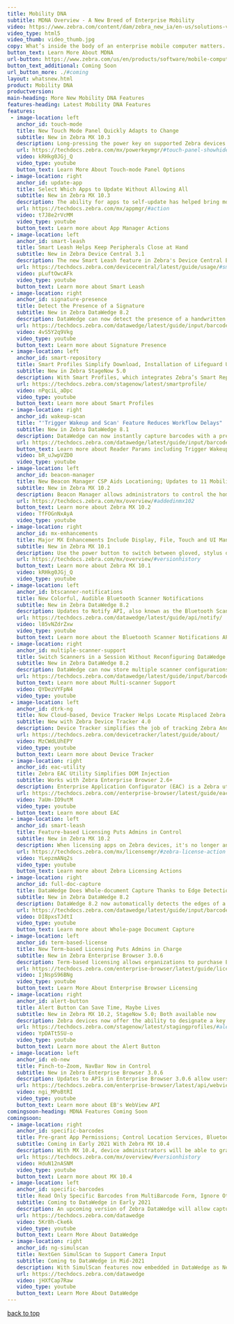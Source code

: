 ```yaml
---
title: Mobility DNA
subtitle: MDNA Overview - A New Breed of Enterprise Mobility
video: https://www.zebra.com/content/dam/zebra_new_ia/en-us/solutions-verticals/product/Software/Mobility%20Software/mobility-dna/videos/mobility-dna-video.mp4/_jcr_content/renditions/original   
video_type: html5
video_thumb: video_thumb.jpg
copy: What’s inside the body of an enterprise mobile computer matters. That’s why Zebra engineered Mobility DNA, the genetic code that gives our mobile computers distinct enterprise capabilities. Its unique software ecosystem transforms Android™&ndash;the world’s most popular consumer operating system&ndash;into an enterprise-ready force. Now, the pains common to other enterprise mobility platforms disappear — making application management simpler, integration problem-free and operations a powerhouse of productivity.
button_text: Learn More About MDNA
url-button: https://www.zebra.com/us/en/products/software/mobile-computers/mobility-dna.html
button_text_additional: Coming Soon
url_button_more: ./#coming
layout: whatsnew.html
product: Mobility DNA
productversion: 
main-heading: More New Mobility DNA Features
features-heading: Latest Mobility DNA Features
features:
 - image-location: left
   anchor_id: touch-mode
   title: New Touch Mode Panel Quickly Adapts to Change
   subtitle: New in Zebra MX 10.3  
   description: Long-pressing the power key on supported Zebra devices now provides quick access to Touch Mode settings, a new settings panel that allows users to switch touch-screen modes to quickly adapt to changes in the computing environment. For example, if the user walks into a refrigerated room, the device after long-pressing can be configured for a gloved hand with a single tap.  
   url: https://techdocs.zebra.com/mx/powerkeymgr/#touch-panel-showhide
   video: kRHkg0JGj_Q
   video_type: youtube
   button_text: Learn More About Touch-mode Panel Options
 - image-location: right
   anchor_id: update-app
   title: Select Which Apps to Update Without Allowing All 
   subtitle: New in Zebra MX 10.3 
   description: The ability for apps to self-update has helped bring mobile computing devices to the forefront of the productive enterprise. Now, Zebra's App Manager utility lets administrators decide which apps on a device can be updated and which should stay the same until explicitly allowed to receive an upgrade. 
   url: https://techdocs.zebra.com/mx/appmgr/#action
   video: t7J8e2rVcMM
   video_type: youtube
   button_text: Learn more about App Manager Actions 
 - image-location: left
   anchor_id: smart-leash
   title: Smart Leash Helps Keep Peripherals Close at Hand
   subtitle: New in Zebra Device Central 3.1
   description: The new Smart Leash feature in Zebra's Device Central Bluetooth management app notifies the device user with sound and/or vibration when a peripheral they've been using loses connectivity with their device. For example, if the user moves out of an area without the peripheral, Smart Leash activates the selected notification(s), helping to ensure that the peripheral isn't left behind.
   url: https://techdocs.zebra.com/devicecentral/latest/guide/usage/#smartleash
   video: pLuftOwcAFk
   video_type: youtube
   button_text: Learn more about Smart Leash
 - image-location: right
   anchor_id: signature-presence
   title: Detect the Presence of a Signature
   subtitle: New in Zebra DataWedge 8.2
   description: DataWedge can now detect the presence of a handwritten signature. This can be useful, for example, to programmatically check for confirmation of a delivery. DataWedge allows any application on a device to acquire data through the device's scanners or other peripherals, manipulate data based on basic or custom rules, and output the data to the app for consumption or further processing.
   url: https://techdocs.zebra.com/datawedge/latest/guide/input/barcode/#documentselection
   video: 4vS5Y2q9Vkg
   video_type: youtube
   button_text: Learn more about Signature Presence
 - image-location: left
   anchor_id: smart-repository
   title: Smart Profiles Simplify Download, Installation of Lifeguard Updates
   subtitle: New in Zebra StageNow 5.0
   description: With Smart Profiles, which integrates Zebra’s Smart Repository with Lifeguard update data, admins now can easily and quickly deploy updates that apply to any set of specific devices. StageNow is a free Windows tool that gives administrators an easy way to stage, set up and mass-deploy Zebra’s Android mobile computers.   
   url: https://techdocs.zebra.com/stagenow/latest/smartprofile/
   video: nPqciL_aDpc
   video_type: youtube
   button_text: Learn more about Smart Profiles      
 - image-location: right
   anchor_id: wakeup-scan
   title: "'Trigger Wakeup and Scan' Feature Reduces Workflow Delays" 
   subtitle: New in Zebra DataWedge 8.1
   description: DataWedge can now instantly capture barcodes with a press of the scan button when resuming operation after device suspend, eliminating delays in workflow and improving worker productivity. 
   url: https://techdocs.zebra.com/datawedge/latest/guide/input/barcode/#readerparams
   button_text: Learn more about Reader Params including Trigger Wakeup and Scan
   video: bR_uJwpVZD0
   video_type: youtube
 - image-location: left
   anchor_id: beacon-manager
   title: New Beacon Manager CSP Aids Locationing; Updates to 11 Mobility Extensions
   subtitle: New in Zebra MX 10.2
   description: Beacon Manager allows administrators to control the homing signal sent by supported Zebra devices to aid with location. MX 10.2 also includes enhancements to Bluetooth, Clock, Display, KeyMapping License, Power, PowerKey, Touch, UI and WiFi CSPs.  
   url: https://techdocs.zebra.com/mx/overview/#addedinmx102
   button_text: Learn more about Zebra MX 10.2
   video: TfFOGnNxAyA
   video_type: youtube
 - image-location: right
   anchor_id: mx-enhancements
   title: Major MX Enhancements Include Display, File, Touch and UI Managers 
   subtitle: New in Zebra MX 10.1
   description: Use the power button to switch between gloved, stylus or finger touch modes; select file order, naming conventions and deletion options when uploading files; control battery saver mode and display of battery-charge percentage; control screen rotation.  
   url: https://techdocs.zebra.com/mx/overview/#versionhistory
   button_text: Learn more about Zebra MX 10.1
   video: kRHkg0JGj_Q
   video_type: youtube
 - image-location: left
   anchor_id: btscanner-notifications
   title: New Colorful, Audible Bluetooth Scanner Notifications
   subtitle: New in Zebra DataWedge 8.2
   description: Updates to Notify API, also known as the Bluetooth Scanner Notifications API, now allows apps to light a colored LED or play audio beeps based on user actions or barcodes scanned by a connected Bluetooth scanner. Such visual and audible cues allow device users to react to scanning actions more quickly and with greater proficiency. 
   url: https://techdocs.zebra.com/datawedge/latest/guide/api/notify/
   video: l85vNZdrZxw
   video_type: youtube
   button_text: Learn more about the Bluetooth Scanner Notifications API
 - image-location: right
   anchor_id: multiple-scanner-support
   title: Switch Scanners in a Session Without Reconfiguring DataWedge
   subtitle: New in Zebra DataWedge 8.2
   description: DataWedge can now store multiple scanner configurations in a single scanning profile. This allows device users to switch between multiple scanners during a scanning session without the need to stop and reconfigure the device. 
   url: https://techdocs.zebra.com/datawedge/latest/guide/input/barcode/#scannerselection
   button_text: Learn more about Multi-scanner Support
   video: QYDezVYFpN4
   video_type: youtube   
 - image-location: left
   anchor_id: dtrk-ng
   title: Now Cloud-based, Device Tracker Helps Locate Misplaced Zebra Devices
   subtitle: New with Zebra Device Tracker 4.0
   description: Device Tracker simplifies the job of tracking Zebra Android mobile devices across an enterprise. Device Tracker manages Zebra devices, finds missing devices and helps prevent device inventory shrinkage. 
   url: https://techdocs.zebra.com/devicetracker/latest/guide/about/
   video: MzCWdLUhEPY
   video_type: youtube
   button_text: Learn more about Device Tracker 
 - image-location: right
   anchor_id: eac-utility
   title: Zebra EAC Utility Simplifies DOM Injection 
   subtitle: Works with Zebra Enterprise Browser 2.6+ 
   description: Enterprise Application Configurator (EAC) is a Zebra utility that works with Enterprise Browser 2.6 and later to simplify DOM injection, which adds capabilities to a running app without changing the source code. EAC maps EB fields or buttons to Zebra devices such as scanners, printers and keyboards, and can voice-enable fields for spoken input and/or output. 
   url: https://techdocs.zebra.com//enterprise-browser/latest/guide/eac/
   video: 7aUm-IO9utM
   video_type: youtube
   button_text: Learn more about EAC 
 - image-location: left
   anchor_id: smart-leash
   title: Feature-based Licensing Puts Admins in Control 
   subtitle: New in Zebra MX 10.2 
   description: When licensing apps on Zebra devices, it's no longer an all-or-nothing proposition. With the release of License Manager in MX 10.2, Zebra devices now allow administrators to activate, return and refresh specific features, bringing costs and device capabilities into better control. 
   url: https://techdocs.zebra.com/mx/licensemgr/#zebra-license-action
   video: YLepzmANq2s
   video_type: youtube
   button_text: Learn more about Zebra Licensing Actions   
 - image-location: right
   anchor_id: full-doc-capture
   title: DataWedge Does Whole-document Capture Thanks to Edge Detection
   subtitle: New in Zebra DataWedge 8.2 
   description: DataWedge 8.2 now automatically detects the edges of a form during document scans, more easily capturing the entire form without the need for a barcode. 
   url: https://techdocs.zebra.com/datawedge/latest/guide/input/barcode/#documentselection
   video: DI8pxsTJdtI
   video_type: youtube
   button_text: Learn more about Whole-page Document Capture
 - image-location: left
   anchor_id: term-based-license
   title: New Term-based Licensing Puts Admins in Charge
   subtitle: New in Zebra Enterprise Browser 3.0.6
   description: Term-based licensing allows organizations to purchase Enterprise Browser licenses for a limited time period, giving administrators additional flexibility when planning projects and budgets. One-, three- and five-year terms are available, as is a 90-day trial term. Also new is a 30-day evaluation term, which comes preinstalled with every EB 3.0 download.
   url: https://techdocs.zebra.com/enterprise-browser/latest/guide/licensing/
   video: IjNspS96BNg
   video_type: youtube
   button_text: Learn More About Enterprise Browser Licensing 
 - image-location: right
   anchor_id: alert-button
   title: Alert Button Can Save Time, Maybe Lives
   subtitle: New in Zebra MX 10.2, StageNow 5.0; Both available now
   description: Zebra devices now offer the ability to designate a key as a "panic button" that when long-pressed executes an intent to perform a customized task such as dialing an emergency phone number, summoning medical assistance or launching any custom Android app or activity. 
   url: https://techdocs.zebra.com/stagenow/latest/stagingprofiles/#alertbutton
   video: YpDATt5SU-o
   video_type: youtube
   button_text: Learn more about the Alert Button
 - image-location: left
   anchor_id: eb-new
   title: Pinch-to-Zoom, NavBar Now in Control 
   subtitle: New in Zebra Enterprise Browser 3.0.6
   description: Updates to APIs in Enterprise Browser 3.0.6 allow users to pinch-to-zoom web pages and images (WebView API), and give developers control over the ability to show or hide the navigation bar, which contains the HOME, BACK and RECENT APPS buttons (Device API). The Database API also has been restored.  
   url: https://techdocs.zebra.com/enterprise-browser/latest/api/webview/#enablezoom
   video: ngi_MPoBtRI
   video_type: youtube
   button_text: Learn more about EB's WebView API
comingsoon-heading: MDNA Features Coming Soon
comingsoon:
 - image-location: right
   anchor_id: specific-barcodes
   title: Pre-grant App Permissions; Control Location Services, Bluetooth, Wi-Fi Scanning  
   subtitle: Coming in Early 2021 With Zebra MX 10.4 
   description: With MX 10.4, device administrators will be able to grant permission to use device storage for apps before they're installed, control access to location services and scanning with Bluetooth and Wi-Fi peripherals, and set the default usage mode when a device is connected to a PC via USB. 
   url: https://techdocs.zebra.com/mx/overview/#versionhistory
   video: HduN12nASNM
   video_type: youtube
   button_text: Learn more about MX 10.4 
 - image-location: left
   anchor_id: specific-barcodes
   title: Read Only Specific Barcodes from MultiBarcode Form, Ignore Others 
   subtitle: Coming to DataWedge in Early 2021 
   description: An upcoming version of Zebra DataWedge will allow capture of specific barcodes from a document or label based on a predefined pattern or barcode criteria. Only barcodes matching the specified pattern or criteria are scanned; all others are ignored. 
   url: https://techdocs.zebra.com/datawedge
   video: 5Kr8h-Cke6k
   video_type: youtube
   button_text: Learn More About DataWedge 
 - image-location: right
   anchor_id: ng-simulscan
   title: NextGen SimulScan to Support Camera Input
   subtitle: Coming to DataWedge in Mid-2021
   description: With SimulScan features now embedded in DataWedge as NextGen SimulScan, Zebra engineers are adding the ability to use the device camera to scan barcodes and capture images with more clarity than was previously possible. Soon to be on par with the imager, the camera will capture full or partial forms and signatures and optionally decode one or more barcodes from captured forms. 
   url: https://techdocs.zebra.com/datawedge
   video: jHXfCap7Raw
   video_type: youtube
   button_text: Learn More About DataWedge
---
```

<!--  WHEN NO ITEMS ARE "COMING SOON"
  add "-none" to the lines as follows:
  comingsoon-heading-none
  comingsoon-none
  
  For no "Learn More" BUTTON, remove this line: 
  button_text: Learn More
 
MX 10.4 vid: https://youtu.be/HduN12nASNM
 -->
<style>
h2 a {
    font-size: 16px;
}
.team-member {
    margin-bottom: 1%;
}
hr {
    padding-bottom: 1%;
}
.btn-zebra {
  background-color: #00a7ff;
  border: 2px solid #00a7ff;
  color: #fff;
  padding: 5px 10px;
  width: auto;
  display: inline-block;
  font-size: 14px;
  box-sizing: border-box;
  text-align: center;
  transition: all .2s ease;
  text-transform: capitalize;
  box-shadow: 0 2px 3px 1px rgba(0,0,0,0.2);
}

.btn-zebra:hover, .btn-zebra:active, .btn-zebra:active {
  text-decoration: none;
  background-color: #66caff;
  color: #fff;
  border: 2px solid #66caff;
}

.main-head {
  color: #000;
  font-size: 32px;
  line-height: 1.5;
  letter-spacing: .025em;
  text-transform: uppercase;
  font-weight: 700;
  padding: 0 0 10px;
}

#blog {
    padding: 0px 0;
}

.section-head {
  color: #000;
  font-size: 28px;
  line-height: 1.5;
  letter-spacing: .025em;
/*  text-transform: uppercase; */
  font-weight: 400;
}

#mainContent {
  padding-bottom: 40px;
}

.full-width {
  position: relative;
  left: 50%;
  right: 50%;
  margin-left: -50vw;
  margin-right: -50vw;
}

.triangle-rt {
  width: 0;
  height: 0;
  border-top: 0 solid transparent;
  position: absolute;
}
.triangle-lb {
  width: 0;
  height: 0;
  border-right: 100vw solid transparent;
  border-left: 0 solid transparent;
  position: absolute;
}

.stripe-heading{
  background: #e5e5e5;
  /* width: 100vw; */
  /* left: -94px; */
  left: 50%;
  right: 50%;
  margin-left: -50vw;
  margin-right: -50vw;
}

#video-feature {
    object-fit: cover;
    width: 500px;
    height: 300px;
}

div .align-center {
    text-align: center;
}

/* To pad anchors to make visible below the fixed header */
:target {
  display: block;
  position: relative;
  top: -120px; 
  visibility: hidden;
}

/*
hr { 
  display: block;
  margin-top: 0.5em;
  margin-bottom: 0.5em;
  margin-left: auto;
  margin-right: auto;
  border-style: inset;
  border-width: 1px;
}
*/

</style>

[back to top](#)
